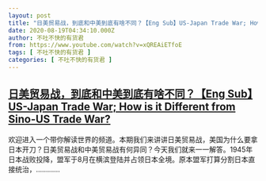 ```yaml
---
layout: post
title: "日美贸易战，到底和中美到底有啥不同？【Eng Sub】US-Japan Trade War; How is it Different from Sino-US Trade War?"
date: 2020-08-19T04:34:10.000Z
author: 不吐不快的有货君
from: https://www.youtube.com/watch?v=xQREAiETfoE
tags: [ 不吐不快的有货君 ]
categories: [ 不吐不快的有货君 ]
---
```

<!--1597811650000-->
[日美贸易战，到底和中美到底有啥不同？【Eng Sub】US-Japan Trade War; How is it Different from Sino-US Trade War?](https://www.youtube.com/watch?v=xQREAiETfoE)
------

<div>
欢迎进入一个带你解读世界的频道。本期我们来讲讲日美贸易战，美国为什么要拿日本开刀？日美贸易战和中美贸易战有何异同？今天我们就来一一解答。1945年日本战败投降，盟军于8月在横滨登陆并占领日本全境。原本盟军打算分割日本直接统治，…………
</div>
